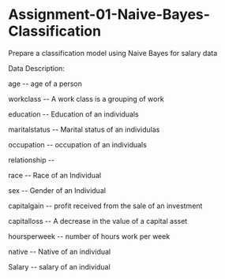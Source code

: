 # Assignment-01-Naive-Bayes-Classification
Prepare a classification model using Naive Bayes  for salary data 

Data Description:

age -- age of a person

workclass	-- A work class is a grouping of work

education	-- Education of an individuals

maritalstatus -- Marital status of an individulas

occupation	 -- occupation of an individuals

relationship -- 

race --  Race of an Individual

sex --  Gender of an Individual

capitalgain --  profit received from the sale of an investment

capitalloss	-- A decrease in the value of a capital asset

hoursperweek -- number of hours work per week	

native -- Native of an individual

Salary -- salary of an individual
